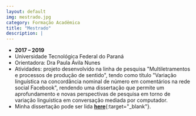 ```yaml
---
layout: default
img: mestrado.jpg
category: Formação Acadêmica
title: "Mestrado"
description: |
---
```



* __2017 – 2019__
* Universidade Tecnológica Federal do Paraná
* Orientadora: Dra Paula Ávila Nunes
* Atividades: projeto desenvolvido na linha de pesquisa "Multiletramentos e processos de produção de sentido", tendo como título "Variação linguística na concordância nominal de número em comentários na rede social Facebook", rendendo uma dissertação que permite um aprofundamento e novas perspectivas de pesquisa em torno de variação linguística em conversação mediada por computador. 
* Minha dissertação pode ser lida [**here**](https://repositorio.utfpr.edu.br/jspui/handle/1/5191){:target="_blank"}.

